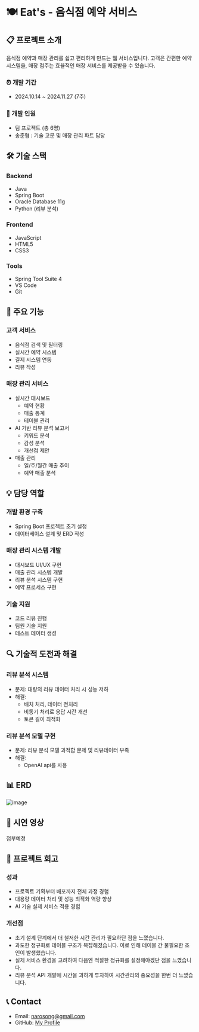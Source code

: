 # 🍽️ Eat's - 음식점 예약 서비스

## 📋 프로젝트 소개
음식점 예약과 매장 관리를 쉽고 편리하게 만드는 웹 서비스입니다. 
고객은 간편한 예약 시스템을, 매장 점주는 효율적인 매장 서비스를 제공받을 수 있습니다.

### ⏰ 개발 기간
- 2024.10.14 ~ 2024.11.27 (7주)

### 👥 개발 인원
- 팀 프로젝트 (총 6명)
- 송준협 : 기술 고문 및 매장 관리 파트 담당

## 🛠️ 기술 스택
### Backend
- Java
- Spring Boot
- Oracle Database 11g
- Python (리뷰 분석)

### Frontend
- JavaScript
- HTML5
- CSS3

### Tools
- Spring Tool Suite 4
- VS Code
- Git

## 📌 주요 기능
### 고객 서비스
- 음식점 검색 및 필터링
- 실시간 예약 시스템
- 결제 시스템 연동
- 리뷰 작성

### 매장 관리 서비스
- 실시간 대시보드
  - 예약 현황
  - 매출 통계
  - 테이블 관리
- AI 기반 리뷰 분석 보고서
  - 키워드 분석
  - 감성 분석
  - 개선점 제안
- 매출 관리
  - 일/주/월간 매출 추이
  - 예약 매출 분석

## 💡 담당 역할
### 개발 환경 구축
- Spring Boot 프로젝트 초기 설정
- 데이터베이스 설계 및 ERD 작성

### 매장 관리 시스템 개발
- 대시보드 UI/UX 구현
- 매출 관리 시스템 개발
- 리뷰 분석 시스템 구현
- 예약 프로세스 구현

### 기술 지원
- 코드 리뷰 진행
- 팀원 기술 지원
- 테스트 데이터 생성

## 🔍 기술적 도전과 해결
### 리뷰 분석 시스템
- 문제: 대량의 리뷰 데이터 처리 시 성능 저하
- 해결: 
  - 배치 처리, 데이터 전처리
  - 비동기 처리로 응답 시간 개선
  - 토큰 길이 최적화

### 리뷰 분석 모델 구현
- 문제: 리뷰 분석 모델 과적합 문제 및 리뷰데이터 부족
- 해결:
  - OpenAI api를 사용

## 📊 ERD
![image](https://github.com/user-attachments/assets/8198d905-7c2f-4122-b96d-2d7123dbbf31)


## 🎥 시연 영상
첨부예정

## 📝 프로젝트 회고
### 성과
- 프로젝트 기획부터 배포까지 전체 과정 경험
- 대용량 데이터 처리 및 성능 최적화 역량 향상
- AI 기술 실제 서비스 적용 경험

### 개선점
- 초기 설계 단계에서 더 철저한 시간 관리가 필요하단 점을 느꼈습니다.
- 과도한 정규화로 테이블 구조가 복잡해졌습니다. 이로 인해 테이블 간 불필요한 조인이 발생했습니다.
- 실제 서비스 환경을 고려하여 다음엔 적절한 정규화를 설정해야겠단 점을 느꼈습니다.
- 리뷰 분석 API 개발에 시간을 과하게 투자하여 시간관리의 중요성을 한번 더 느꼈습니다.

## 📞 Contact
- Email: narosong@gmail.com
- GitHub: [My Profile](https://github.com/junyeobee)
